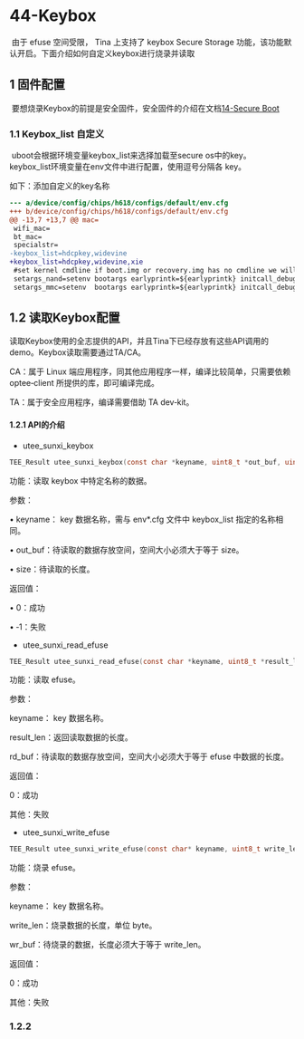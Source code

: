 # 44-Keybox

​	由于 efuse 空间受限， Tina 上支持了 keybox Secure Storage 功能，该功能默认开启。下面介绍如何自定义keybox进行烧录并读取

 ## 1 固件配置

​	要想烧录Keybox的前提是安全固件，安全固件的介绍在文档[14-Secure Boot](14-Secure%20Boot.md#Generate%20secure%20firmware)

### 1.1 Keybox_list 自定义

​	uboot会根据环境变量keybox_list来选择加载至secure os中的key。 keybox_list环境变量在env文件中进行配置，使用逗号分隔各 key。  

如下：添加自定义的key名称

```diff
--- a/device/config/chips/h618/configs/default/env.cfg
+++ b/device/config/chips/h618/configs/default/env.cfg
@@ -13,7 +13,7 @@ mac=
 wifi_mac=
 bt_mac=
 specialstr=
-keybox_list=hdcpkey,widevine
+keybox_list=hdcpkey,widevine,xie
 #set kernel cmdline if boot.img or recovery.img has no cmdline we will use this
 setargs_nand=setenv bootargs earlyprintk=${earlyprintk} initcall_debug=${initcall_debug} console=${console} loglevel=${loglevel} root=${nand_root} init=${init} partitions=${partitions} cma=${cma} snum=${snum} mac_addr=${mac} wifi_mac=${wifi_mac} bt_mac=${bt_mac} selinux=${selinux} specialstr=${specialstr} gpt=1
 setargs_mmc=setenv  bootargs earlyprintk=${earlyprintk} initcall_debug=${initcall_debug} console=${console} loglevel=${loglevel} root=${mmc_root} rootwait init=${init} partitions=${partitions} cma=${cma} snum=${snum} mac_addr=${mac} wifi_mac=${wifi_mac} bt_mac=${bt_mac} selinux=${selinux} specialstr=${specialstr} gpt=1
```

## 1.2 读取Keybox配置

​	读取Keybox使用的全志提供的API，并且Tina下已经存放有这些API调用的demo。Keybox读取需要通过TA/CA。

CA：属于 Linux 端应用程序，同其他应用程序一样，编译比较简单，只需要依赖 optee‑client 所提供的库，即可编译完成。

TA：属于安全应用程序，编译需要借助 TA dev‑kit。

#### 1.2.1 API的介绍

* utee_sunxi_keybox

```c
TEE_Result utee_sunxi_keybox(const char *keyname, uint8_t *out_buf, uint32_t size);
```

功能：读取 keybox 中特定名称的数据。

参数：

• keyname： key 数据名称，需与 env*.cfg 文件中 keybox_list 指定的名称相同。

• out_buf：待读取的数据存放空间，空间大小必须大于等于 size。

• size：待读取的长度。

返回值：

• 0：成功

• ‑1：失败

* utee_sunxi_read_efuse

```c
TEE_Result utee_sunxi_read_efuse(const char *keyname, uint8_t *result_len, uint8_t *rd_buf);
```

功能：读取 efuse。

参数：

keyname： key 数据名称。

result_len：返回读取数据的长度。

rd_buf：待读取的数据存放空间，空间大小必须大于等于 efuse 中数据的长度。

返回值：

0：成功

其他：失败

* utee_sunxi_write_efuse

```c
TEE_Result utee_sunxi_write_efuse(const char* keyname, uint8_t write_len, uint8_t *wr_buf);
```

功能：烧录 efuse。

参数：

keyname： key 数据名称。

write_len：烧录数据的长度，单位 byte。

wr_buf：待烧录的数据，长度必须大于等于 write_len。

返回值：

0：成功

其他：失败

### 1.2.2 